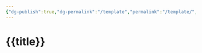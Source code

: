 ```yaml
---
{"dg-publish":true,"dg-permalink":"/template","permalink":"/template/","dgPassFrontmatter":true}
---
```




# {{title}}
